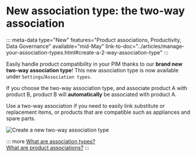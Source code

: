 # New association type: the two-way association

::: meta-data type="New" features="Product associations, Productivity, Data Governance" available="mid-May" link-to-doc="../articles/manage-your-association-types.html#create-a-2-way-association-type"
:::

Easily handle product compatibility in your PIM thanks to our **brand new two-way association type**! This new association type is now available under `Settings`/`Association types`.

If you choose the two-way association type, and associate product A with product B, product B will **automatically** be associated with product A.

Use a two-way association if you need to easily link substitute or replacement items, or products that are compatible such as appliances and spare parts.

![Create a new two-way association type](../img/Associations_2-way-association-type.png)

::: more
[What are association types?](../articles/manage-your-association-types.html)    
[What are product associations?](../articles/products-associations.html)
:::

